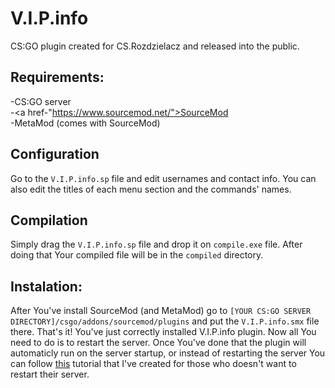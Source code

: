 # V.I.P.info
CS:GO plugin created for CS.Rozdzielacz and released into the public.

## Requirements:
-CS:GO server<br />
-<a href-"https://www.sourcemod.net/">SourceMod</a><br />
-MetaMod (comes with SourceMod)

## Configuration
Go to the `V.I.P.info.sp` file and edit usernames and contact info. You can also edit the titles of each menu section and the commands' names.

## Compilation
Simply drag the `V.I.P.info.sp` file and drop it on `compile.exe` file. After doing that Your compiled file will be in the `compiled` directory.

## Instalation:
After You've install SourceMod (and MetaMod) go to `[YOUR CS:GO SERVER DIRECTORY]/csgo/addons/sourcemod/plugins`
and put the `V.I.P.info.smx` file there. That's it! You've just correctly installed V.I.P.info plugin. Now all You need to do is to restart the server. Once You've done that the plugin will automaticly run on the server startup, or instead of restarting the server You can follow <a href="https://steamcommunity.com/linkfilter/?url=https://wiki.alliedmods.net/Loading_plugins_without_restarting_the_server(SourceMod)">this</a> tutorial that I've created for those who doesn't want to restart their server.

